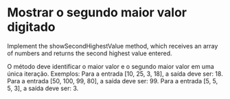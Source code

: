 # Mostrar o segundo maior valor digitado

Implement the showSecondHighestValue method, which receives an array of numbers and returns the second highest value entered.

O método deve identificar o maior valor e o segundo maior valor em uma única iteração.
Exemplos:
Para a entrada [10, 25, 3, 18], a saída deve ser: 18.
Para a entrada [50, 100, 99, 80], a saída deve ser: 99.
Para a entrada [5, 5, 5, 3], a saída deve ser: 3.